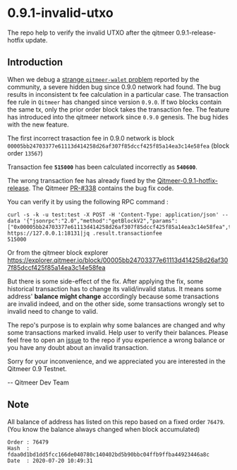 # 0.9.1-invalid-utxo
The repo help to verify the invalid UTXO after the qitmeer 0.9.1-release-hotfix update.

## Introduction 

When we debug a [strange `qitmeer-walet` problem](https://github.com/Qitmeer/qitmeer-wallet/issues/54) reported by the community, a severe hidden bug since 0.9.0 network had found. The bug results in inconsistent tx fee calculation in a particular case. The transaction fee rule in `Qitmeer` has changed since version `0.9.0`. If two blocks contain the same tx, only the prior order block takes the transaction fee. The feature has introduced into the qitmeer network since `0.9.0` genesis. The bug hides with the new feature. 

The first incorrect trasaction fee in 0.9.0 network is block `00005bb24703377e61113d414258d26af307f85dccf425f85a14ea3c14e58fea` (block order `13567`)  

Transaction fee **`515000`** has been calculated incorrectly as **`540600`**. 

The wrong transaction fee has already fixed by the [Qitmeer-0.9.1-hotfix-release](https://github.com/Qitmeer/qitmeer/releases/tag/v0.9.1-release-hotfix). The Qitmeer [PR-#338](https://github.com/Qitmeer/qitmeer/pull/338) contains the bug fix code. 

You can verify it by using the following RPC command :
```
curl -s -k -u test:test -X POST -H 'Content-Type: application/json' --data '{"jsonrpc":"2.0","method":"getBlockV2","params":["0x00005bb24703377e61113d414258d26af307f85dccf425f85a14ea3c14e58fea",true,true,true],"id":1}' https://127.0.0.1:18131|jq .result.transactionfee
515000
```
Or from the qitmeer block explorer https://explorer.qitmeer.io/block/00005bb24703377e61113d414258d26af307f85dccf425f85a14ea3c14e58fea 

But there is some side-effect of the fix. After applying the fix, some historical transaction has to change its valid/invalid status. It means some address' **balance might change** accordingly because some transactions are invalid indeed, and on the other side, some transactions wrongly set to invalid need to change to valid.

The repo's purpose is to explain why some balances are changed and why some transactions marked invalid. Help user to verify their balances. Please feel free to open an [issue](https://github.com/Qitmeer/0.9.1-invalid-utxo/issues) to the repo if you experience a wrong balance or you have any doubt about an invalid transaction.

Sorry for your inconvenience, and we appreciated you are interested in the Qitmeer 0.9 Testnet.

-- Qitmeer Dev Team

## Note

All balance of address has listed on this repo based on a fixed order `76479`. (You know the balance always changed when block accumulated)  

```
Order : 76479  
Hash  : fdaa0d1bd1dd5fcc166de040780c140402bd5b90bbc04ffb9ffba44923446a8c
Date  : 2020-07-20 10:49:31
```
